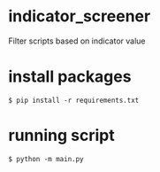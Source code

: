# indicator_screener
Filter scripts based on indicator value

# install packages 
```$ pip install -r requirements.txt```

# running script
```$ python -m main.py```
